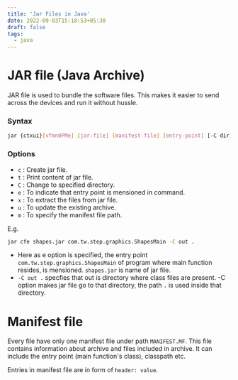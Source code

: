 ```yaml
---
title: 'Jar Files in Java'
date: 2022-09-03T15:18:53+05:30
draft: false
tags:
  - java
---
```


# JAR file (Java Archive)

JAR file is used to bundle the software files. This makes it easier to send across the devices and run it without hussle.

### Syntax

```sh
jar {ctxui}[vfmn0PMe] [jar-file] [manifest-file] [entry-point] [-C dir] files ...
```

### Options

- `c` : Create jar file.
- `t` : Print content of jar file.
- `C` : Change to specified directory.
- `e` : To indicate that entry point is mensioned in command.
- `x` : To extract the files from jar file.
- `u` : To update the existing archive.
- `m` : To specify the manifest file path.

E.g.

```sh
jar cfe shapes.jar com.tw.step.graphics.ShapesMain -C out .
```

- Here as e option is specified, the entry point `com.tw.step.graphics.ShapesMain` of program where main function resides, is mensioned.
  `shapes.jar` is name of jar file.
- `-C out .` specfies that out is directory where class files are present. -C option makes jar file go to that directory, the path `.` is used inside that directory.

# Manifest file

Every file have only one manifest file under path `MANIFEST.MF`. This file contains information about archive and files included in archive. It can include the entry point (main function's class), classpath etc.

Entries in manifest file are in form of `header: value`.
